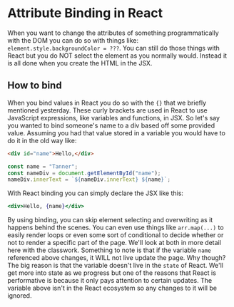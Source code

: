 # Attribute Binding in React

When you want to change the attributes of something programmatically with the DOM you can do so with things like: `element.style.backgroundColor = ???`. You can still do those things with React but you do NOT select the element as you normally would. Instead it is all done when you create the HTML in the JSX.

## How to bind

When you bind values in React you do so with the `{}` that we briefly mentioned yesterday. These curly brackets are used in React to use JavaScript expressions, like variables and functions, in JSX. So let's say you wanted to bind someone's name to a div based off some provided value. Assuming you had that value stored in a variable you would have to do it in the old way like:

```html
<div id="name">Hello,</div>
```

```js
const name = "Tanner";
const nameDiv = document.getElementById("name");
nameDiv.innerText = `${nameDiv.innerText} ${name}`;
```

With React binding you can simply declare the JSX like this:

```jsx
<div>Hello, {name}</div>
```

By using binding, you can skip element selecting and overwriting as it happens behind the scenes. You can even use things like `arr.map(...)` to easily render loops or even some sort of conditional to decide whether or not to render a specific part of the page. We'll look at both in more detail here with the classwork. Something to note is that if the variable `name` referenced above changes, it WILL not live update the page. Why though? The big reason is that the variable doesn't live in the `state` of React. We'll get more into state as we progress but one of the reasons that React is performative is because it only pays attention to certain updates. The variable above isn't in the React ecosystem so any changes to it will be ignored.
